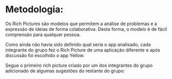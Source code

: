 # Metodologia:
Os Rich Pictures são modelos que permitem a análise de problemas e a expressão de ideias de forma colaborativa. Desta forma, o modelo é de fácil comprensão para qualquer pessoa.

Como ainda não havia sido definido qual seria o app analisado, cada integrante do grupo fez o Rich Picture
de uma aplicação diferente e após discussão foi escolhido o app Yellow.

Segue o primeiro rich picture criado por um dos integrantes do grupo adicionado de algumas sugestões do restante do grupo: